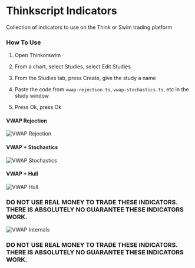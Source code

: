 # Thinkscript Indicators

Collection of indicators to use on the Think or Swim trading platform

### How To Use

1. Open Thinkorswim

2. From a chart, select Studies, select Edit Studies

3. From the Studies tab, press Create, give the study a name

4. Paste the code from `vwap-rejection.ts`, `vwap-stochastics.ts`, etc in the study window

5. Press Ok, press Ok

#### VWAP Rejection

![VWAP Rejection](https://github.com/iniguezdj/thinkscript-indicators/blob/master/images/vwap-rejection.PNG)

#### VWAP + Stochastics

![VWAP Stochastics](https://github.com/iniguezdj/thinkscript-indicators/blob/master/images/vwap-stochastics.PNG)

#### VWAP + Hull

![VWAP Hull](https://github.com/iniguezdj/thinkscript-indicators/blob/master/images/vwap-hull.PNG)

### DO NOT USE REAL MONEY TO TRADE THESE INDICATORS. THERE IS ABSOLUTELY NO GUARANTEE THESE INDICATORS WORK.

![VWAP Internals](https://github.com/iniguezdj/thinkscript-indicators/blob/master/images/vwap-internals.PNG)

### DO NOT USE REAL MONEY TO TRADE THESE INDICATORS. THERE IS ABSOLUTELY NO GUARANTEE THESE INDICATORS WORK.